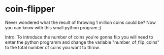 # coin-flipper
Never wondered what the result of throwing 1 million coins could be? Now you can know with this small python program ;)


Intro: 
To introduce the number of coins you're gonna flip you will need to enter the python programm and change the variable "number_of_flip_coins" to the total number of coins you want to throw. 
